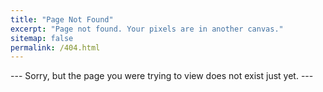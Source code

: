 ```yaml
---
title: "Page Not Found"
excerpt: "Page not found. Your pixels are in another canvas."
sitemap: false
permalink: /404.html
---
```


--- Sorry, but the page you were trying to view does not exist just yet. --- 

<script>
  var GOOG_FIXURL_LANG = 'en';
  var GOOG_FIXURL_SITE = '{{ site.url }}'
</script>
<script src="https://linkhelp.clients.google.com/tbproxy/lh/wm/fixurl.js">
</script>
